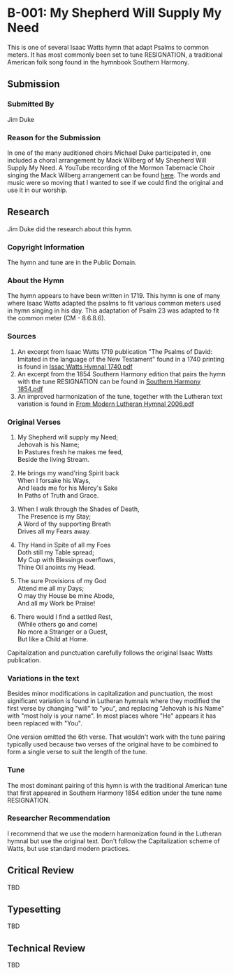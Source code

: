 # B-001: My Shepherd Will Supply My Need
This is one of several Isaac Watts hymn that adapt Psalms to common meters.  It 
has most commonly been set to tune RESIGNATION, a traditional American folk song
found in the hymnbook Southern Harmony.

## Submission

### Submitted By

Jim Duke

### Reason for the Submission

In one of the many auditioned choirs Michael Duke participated in, one included
a choral arrangement by Mack Wilberg of My Shepherd Will Supply My Need.  A
YouTube recording of the Mormon Tabernacle Choir singing the Mack Wilberg
arrangement can be found [here](https://www.youtube.com/watch?v=yzARLyXJjec).
The words and music were so moving that I wanted to see if we could find the
original and use it in our worship.

## Research

Jim Duke did the research about this hymn.

### Copyright Information

The hymn and tune are in the Public Domain.

### About the Hymn

The hymn appears to have been written in 1719.  This hymn is one of many where
Isaac Watts adapted the psalms to fit various common meters used in hymn singing
in his day.  This adaptation of Psalm 23 was adapted to fit the common meter
(CM - 8.6.8.6).

### Sources

1. An excerpt from Isaac Watts 1719 publication "The Psalms of David: Imitated
   in the language of the New Testament" found in a 1740 printing is found in
   [Issac Watts Hymnal 1740.pdf](Sources/Isaac_Watts_Hymnal_1740.pdf)
2. An excerpt from the 1854 Southern Harmony edition that pairs the hymn with
   the tune RESIGNATION can be found in
   [Southern Harmony 1854.pdf](Sources/Southern_Harmony_1854.pdf)
3. An improved harmonization of the tune, together with the Lutheran text
   variation is found in [From Modern Lutheran Hymnal 2006.pdf](Sources/From_Modern_Lutheran_Hymnal_2006.pdf)

### Original Verses

1. My Shepherd will supply my Need;  
   Jehovah is his Name;  
   In Pastures fresh he makes me feed,  
   Beside the living Stream.

2. He brings my wand'ring Spirit back  
   When I forsake his Ways,  
   And leads me for his Mercy's Sake  
   In Paths of Truth and Grace.

3. When I walk through the Shades of Death,  
   The Presence is my Stay;  
   A Word of thy supporting Breath  
   Drives all my Fears away.

4. Thy Hand in Spite of all my Foes  
   Doth still my Table spread;  
   My Cup with Blessings overflows,  
   Thine Oil anoints my Head.

5. The sure Provisions of my God  
   Attend me all my Days;  
   O may thy House be mine Abode,  
   And all my Work be Praise!

6. There would I find a settled Rest,  
   (While others go and come)  
   No more a Stranger or a Guest,  
   But like a Child at Home. 

Capitalization and punctuation carefully follows the original Isaac Watts
publication.

### Variations in the text

Besides minor modifications in capitalization and punctuation, the most
significant variation is found in Lutheran hymnals where they modified the first
verse by changing "will" to "you", and replacing "Jehovah is his Name" with
"most holy is your name".  In most places where "He" appears it has been
replaced with "You".

One version omitted the 6th verse.  That wouldn't work with the tune pairing
typically used because two verses of the original have to be combined to form a
single verse to suit the length of the tune.

### Tune

The most dominant pairing of this hymn is with the traditional American tune
that first appeared in Southern Harmony 1854 edition under the tune name
RESIGNATION.

### Researcher Recommendation

I recommend that we use the modern harmonization found in the Lutheran hymnal
but use the original text.  Don't follow the Capitalization scheme of Watts,
but use standard modern practices.

## Critical Review

TBD

## Typesetting

TBD

## Technical Review

TBD